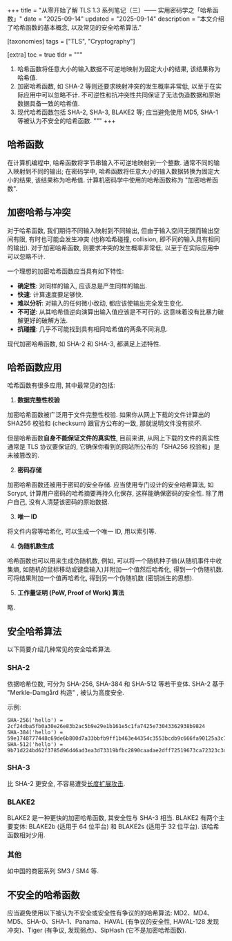 +++
title = "从零开始了解 TLS 1.3 系列笔记（三）—— 实用密码学之「哈希函数」"
date = "2025-09-14"
updated = "2025-09-14"
description = "本文介绍了哈希函数的基本概念, 以及常见的安全哈希算法."

[taxonomies]
tags = ["TLS", "Cryptography"]

[extra]
toc = true
tldr = """
1. 哈希函数将任意大小的输入数据不可逆地映射为固定大小的结果, 该结果称为哈希值.
2. 加密哈希函数, 如 SHA-2 等则还要求映射冲突的发生概率非常低, 以至于在实际应用中可以忽略不计. 不可逆性和抗冲突性共同保证了无法伪造数据和原始数据具备一致的哈希值.
3. 现代哈希函数包括 SHA-2, SHA-3, BLAKE2 等; 应当避免使用 MD5, SHA-1 等被认为不安全的哈希函数.
"""
+++

## 哈希函数

在计算机编程中, 哈希函数将字节串输入不可逆地映射到一个整数. 通常不同的输入映射到不同的输出; 在密码学中, 哈希函数将任意大小的输入数据转换为固定大小的结果, 该结果称为哈希值. 计算机密码学中使用的哈希函数称为 "加密哈希函数".

## 加密哈希与冲突

对于哈希函数, 我们期待不同输入映射到不同输出, 但由于输入空间无限而输出空间有限, 有时也可能会发生冲突 (也称哈希碰撞, collision, 即不同的输入具有相同的输出). 对于加密哈希函数, 则要求冲突的发生概率非常低, 以至于在实际应用中可以忽略不计.

一个理想的加密哈希函数应当具有如下特性:

- **确定性**: 对同样的输入, 应该总是产生同样的输出.
- **快速**: 计算速度要足够快.
- **难以分析**: 对输入的任何微小改动, 都应该使输出完全发生变化.
- **不可逆**: 从其哈希值逆向演算出输入值应该是不可行的. 这意味着没有比暴力破解更好的破解方法.
- **抗碰撞**: 几乎不可能找到具有相同哈希值的两条不同消息.

现代加密哈希函数, 如 SHA-2 和 SHA-3, 都满足上述特性.

## 哈希函数应用

哈希函数有很多应用, 其中最常见的包括:

1. **数据完整性校验**

  加密哈希函数被广泛用于文件完整性校验. 如果你从网上下载的文件计算出的 SHA256 校验和 (checksum) 跟官方公布的一致, 那就说明文件没有损坏.

  但是哈希函数**自身不能保证文件的真实性**, 目前来讲, 从网上下载的文件的真实性通常是 TLS 协议要保证的, 它确保你看到的网站所公布的「SHA256 校验和」是未被篡改的.

2. **密码存储**

  加密哈希函数还被用于密码的安全存储. 应当使用专门设计的安全哈希算法, 如 Scrypt, 计算用户密码的哈希摘要再持久化保存, 这样能确保密码的安全性. 除了用户自己, 没有人清楚该密码的原始数据.

3. **唯一 ID**

  将文件内容等哈希化, 可以生成一个唯一 ID, 用以索引等.

4. **伪随机数生成**

  哈希函数也可以用来生成伪随机数, 例如, 可以将一个随机种子值(从随机事件中收集熵, 如随机的鼠标移动或键盘输入)并附加一个值然后哈希化, 得到一个伪随机数. 可将结果附加一个值再哈希化, 得到另一个伪随机数 (密钥派生的思想).

5. **工作量证明 (PoW, Proof of Work) 算法**

  略.

## 安全哈希算法

以下简要介绍几种常见的安全哈希算法.

### SHA-2

依据哈希位数, 可分为 SHA-256, SHA-384 和 SHA-512 等若干变体. SHA-2 基于 "Merkle-Damgård 构造" , 被认为高度安全.

示例:

```
SHA-256('hello') = 2cf24dba5fb0a30e26e83b2ac5b9e29e1b161e5c1fa7425e73043362938b9824
SHA-384('hello') = 59e1748777448c69de6b800d7a33bbfb9ff1b463e44354c3553bcdb9c666fa90125a3c79f90397bdf5f6a13de828684f
SHA-512('hello') = 9b71d224bd62f3785d96d46ad3ea3d73319bfbc2890caadae2dff72519673ca72323c3d99ba5c11d7c7acc6e14b8c5da0c4663475c2e5c3adef46f73bcdec043
```

### SHA-3

比 SHA-2 更安全, 不容易遭受[长度扩展攻击](https://en.wikipedia.org/wiki/Length_extension_attack).

### BLAKE2

BLAKE2 是一种更快的加密哈希函数, 其安全性与 SHA-3 相当. BLAKE2 有两个主要变体: BLAKE2b (适用于 64 位平台) 和 BLAKE2s (适用于 32 位平台). 该哈希函数相对少用.

### 其他

如中国的商密系列 SM3 / SM4 等.

## 不安全的哈希函数

应当避免使用以下被认为不安全或安全性有争议的的哈希算法: MD2、MD4、MD5、SHA-0、SHA-1、Panama、HAVAL (有争议的安全性, HAVAL-128 发现冲突)、Tiger (有争议, 发现弱点)、SipHash (它不是加密哈希函数). 
